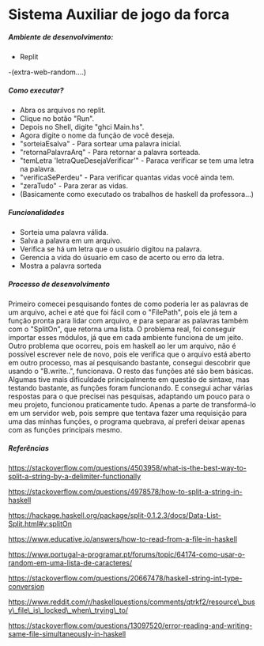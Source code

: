 ﻿# Sistema Auxiliar de jogo da forca


##### Ambiente de desenvolvimento:

- Replit

-(extra-web-random....)

##### Como executar?

- Abra os arquivos no replit.
- Clique no botão "Run".
- Depois no Shell, digite "ghci Main.hs".
- Agora digite o nome da função de você deseja.
- "sorteiaEsalva" - Para sortear uma palavra inicial.
- "retornaPalavraArq" - Para retornar a palavra sorteada.
- "temLetra 'letraQueDesejaVerificar'" - Paraca verificar se tem uma letra na palavra.
- "verificaSePerdeu" - Para verificar quantas vidas você ainda tem.
- "zeraTudo" - Para zerar as vidas.
- (Basicamente como executado os trabalhos de haskell da professora...)

##### Funcionalidades

- Sorteia uma palavra válida.
- Salva a palavra em um arquivo.
- Verifica se há um letra que o usuário digitou na palavra.
- Gerencia a vida do úsuario em caso de acerto ou erro da letra.
- Mostra a palavra sorteda

##### Processo de desenvolvimento

Primeiro comecei pesquisando fontes de como poderia ler as palavras de um arquivo, achei e até que foi fácil com o "FilePath", pois ele já tem a função pronta para lidar com arquivo, e para separar as palavras também com o "SplitOn", que retorna uma lista. O problema real, foi conseguir importar esses módulos, já que em cada ambiente funciona de um jeito. Outro problema que ocorreu, pois em haskell ao ler um arquivo, não é possível escrever nele de novo, pois ele verifica que o arquivo está aberto em outro processo, mas aí pesquisando bastante, consegui descobrir que usando o "B.write..", funcionava. O resto das funções até são bem básicas. Algumas tive mais dificuldade principalmente em questão de sintaxe, mas testando bastante, as funções foram funcionando. E consegui achar várias respostas para o que precisei nas pesquisas, adaptando um pouco para o meu projeto, funcionou praticamente tudo. Apenas a parte de transformá-lo em um servidor web, pois sempre que tentava fazer uma requisição para uma das minhas funções, o programa quebrava, aí preferi deixar apenas com as funções principais mesmo.

##### Referências

https://stackoverflow.com/questions/4503958/what-is-the-best-way-to-split-a-string-by-a-delimiter-functionally

https://stackoverflow.com/questions/4978578/how-to-split-a-string-in-haskell

https://hackage.haskell.org/package/split-0.1.2.3/docs/Data-List-Split.html#v:splitOn

https://www.educative.io/answers/how-to-read-from-a-file-in-haskell

https://www.portugal-a-programar.pt/forums/topic/64174-como-usar-o-random-em-uma-lista-de-caracteres/

https://stackoverflow.com/questions/20667478/haskell-string-int-type-conversion

https://www.reddit.com/r/haskellquestions/comments/qtrkf2/resource\_busy\_file\_is\_locked\_when\_trying\_to/

https://stackoverflow.com/questions/13097520/error-reading-and-writing-same-file-simultaneously-in-haskell




